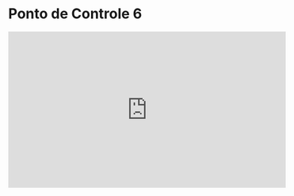 # Ponto de Controle 6

<iframe width="560" height="315" src="https://www.youtube.com/embed/CA878EbBcjI" title="YouTube video player" frameborder="0" allow="accelerometer; autoplay; clipboard-write; encrypted-media; gyroscope; picture-in-picture" allowfullscreen></iframe>